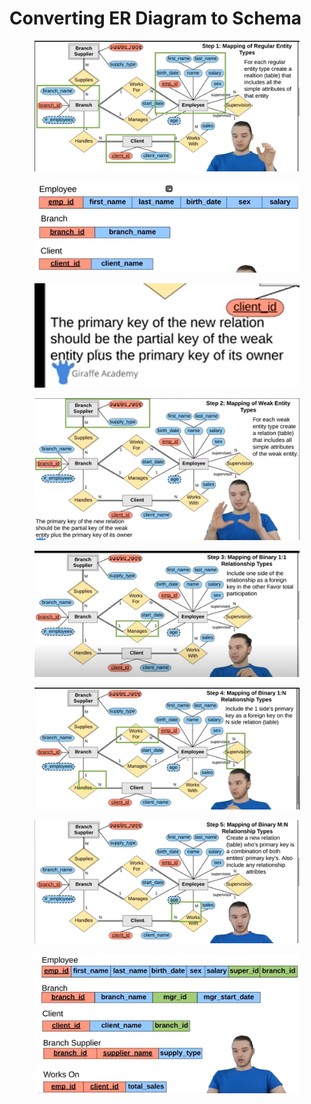 # Converting ER Diagram to Schema

<figure><img src="../.gitbook/assets/image (43) (1).png" alt=""><figcaption></figcaption></figure>

<figure><img src="../.gitbook/assets/image (44) (1).png" alt=""><figcaption></figcaption></figure>

<figure><img src="../.gitbook/assets/image (45) (1).png" alt=""><figcaption></figcaption></figure>

<figure><img src="../.gitbook/assets/image (47) (1).png" alt=""><figcaption></figcaption></figure>

<figure><img src="../.gitbook/assets/image (48) (1).png" alt=""><figcaption></figcaption></figure>

<figure><img src="../.gitbook/assets/image (49) (1).png" alt=""><figcaption></figcaption></figure>

<figure><img src="../.gitbook/assets/image (50) (1).png" alt=""><figcaption></figcaption></figure>

<figure><img src="../.gitbook/assets/image (51) (1).png" alt=""><figcaption></figcaption></figure>
